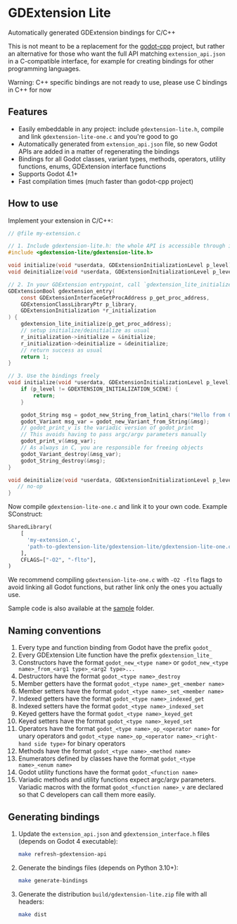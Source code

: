 # GDExtension Lite
Automatically generated GDExtension bindings for C/C++

This is not meant to be a replacement for the [godot-cpp](https://github.com/godotengine/godot-cpp) project,
but rather an alternative for those who want the full API matching `extension_api.json` in a C-compatible interface,
for example for creating bindings for other programming languages.

Warning: C++ specific bindings are not ready to use, please use C bindings in C++ for now


## Features
- Easily embeddable in any project: include `gdextension-lite.h`, compile and link `gdextension-lite-one.c` and you're good to go
- Automatically generated from `extension_api.json` file, so new Godot APIs are added in a matter of regenerating the bindings
- Bindings for all Godot classes, variant types, methods, operators, utility functions, enums, GDExtension interface functions
- Supports Godot 4.1+
- Fast compilation times (much faster than godot-cpp project)


## How to use
Implement your extension in C/C++:
```c
// @file my-extension.c

// 1. Include gdextension-lite.h: the whole API is accessible through it
#include <gdextension-lite/gdextension-lite.h>

void initialize(void *userdata, GDExtensionInitializationLevel p_level);
void deinitialize(void *userdata, GDExtensionInitializationLevel p_level);

// 2. In your GDExtension entrypoint, call `gdextension_lite_initialize`
GDExtensionBool gdextension_entry(
    const GDExtensionInterfaceGetProcAddress p_get_proc_address,
    GDExtensionClassLibraryPtr p_library,
    GDExtensionInitialization *r_initialization
) {
    gdextension_lite_initialize(p_get_proc_address);
    // setup initialize/deinitialize as usual
    r_initialization->initialize = &initialize;
    r_initialization->deinitialize = &deinitialize;
    // return success as usual
    return 1;
}

// 3. Use the bindings freely
void initialize(void *userdata, GDExtensionInitializationLevel p_level) {
    if (p_level != GDEXTENSION_INITIALIZATION_SCENE) {
        return;
    }

    godot_String msg = godot_new_String_from_latin1_chars("Hello from GDExtension Lite!");
    godot_Variant msg_var = godot_new_Variant_from_String(&msg);
    // godot_print_v is the variadic version of godot_print
    // This avoids having to pass argc/argv parameters manually
    godot_print_v(&msg_var);
    // As always in C, you are responsible for freeing objects
    godot_Variant_destroy(&msg_var);
    godot_String_destroy(&msg);
}

void deinitialize(void *userdata, GDExtensionInitializationLevel p_level) {
   // no-op
}
```

Now compile `gdextension-lite-one.c` and link it to your own code.
Example SConstruct:
```python
SharedLibrary(
    [
      'my-extension.c',
      'path-to-gdextension-lite/gdextension-lite/gdextension-lite-one.c',
    ],
    CFLAGS=["-O2", "-flto"],
)
```
We recommend compiling `gdextension-lite-one.c` with `-O2 -flto` flags to avoid linking all Godot functions, but rather link only the ones you actually use.

Sample code is also available at the [sample](sample) folder.


## Naming conventions
1. Every type and function binding from Godot have the prefix `godot_`
2. Every GDExtension Lite function have the prefix `gdextension_lite_`
3. Constructors have the format `godot_new_<type name>` or `godot_new_<type name>_from_<arg1 type>_<arg2 type>...`
4. Destructors have the format `godot_<type name>_destroy`
5. Member getters have the format `godot_<type name>_get_<member name>`
6. Member setters have the format `godot_<type name>_set_<member name>`
7. Indexed getters have the format `godot_<type name>_indexed_get`
8. Indexed setters have the format `godot_<type name>_indexed_set`
9. Keyed getters have the format `godot_<type name>_keyed_get`
10. Keyed setters have the format `godot_<type name>_keyed_set`
11. Operators have the format `godot_<type name>_op_<operator name>` for unary operators and `godot_<type name>_op_<operator name>_<right-hand side type>` for binary operators
12. Methods have the format `godot_<type name>_<method name>`
13. Enumerators defined by classes have the format `godot_<type name>_<enum name>`
14. Godot utility functions have the format `godot_<function name>`
15. Variadic methods and utility functions expect argc/argv parameters.
    Variadic macros with the format `godot_<function name>_v` are declared so that C developers can call them more easily.


## Generating bindings
1. Update the `extension_api.json` and `gdextension_interface.h` files (depends on Godot 4 executable):
   ```sh
   make refresh-gdextension-api
   ```
2. Generate the bindings files (depends on Python 3.10+):
   ```sh
   make generate-bindings
   ```
3. Generate the distribution `build/gdextension-lite.zip` file with all headers:
   ```sh
   make dist
   ```
